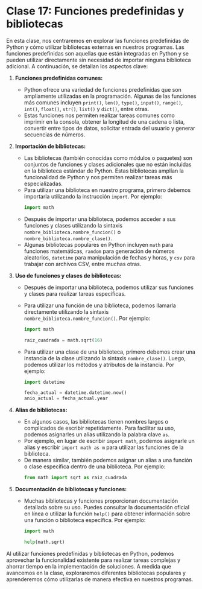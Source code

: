 # Clase 17: Funciones predefinidas y bibliotecas

En esta clase, nos centraremos en explorar las funciones predefinidas de Python y cómo utilizar bibliotecas externas en nuestros programas. Las funciones predefinidas son aquellas que están integradas en Python y se pueden utilizar directamente sin necesidad de importar ninguna biblioteca adicional. A continuación, se detallan los aspectos clave:

1. **Funciones predefinidas comunes:**

   - Python ofrece una variedad de funciones predefinidas que son ampliamente utilizadas en la programación. Algunas de las funciones más comunes incluyen `print()`, `len()`, `type()`, `input()`, `range()`, `int()`, `float()`, `str()`, `list()` y `dict()`, entre otras.
   - Estas funciones nos permiten realizar tareas comunes como imprimir en la consola, obtener la longitud de una cadena o lista, convertir entre tipos de datos, solicitar entrada del usuario y generar secuencias de números.

2. **Importación de bibliotecas:**

   - Las bibliotecas (también conocidas como módulos o paquetes) son conjuntos de funciones y clases adicionales que no están incluidas en la biblioteca estándar de Python. Estas bibliotecas amplían la funcionalidad de Python y nos permiten realizar tareas más especializadas.
   - Para utilizar una biblioteca en nuestro programa, primero debemos importarla utilizando la instrucción `import`. Por ejemplo:
     ```python
     import math
     ```
   - Después de importar una biblioteca, podemos acceder a sus funciones y clases utilizando la sintaxis `nombre_biblioteca.nombre_funcion()` o `nombre_biblioteca.nombre_clase()`.
   - Algunas bibliotecas populares en Python incluyen `math` para funciones matemáticas, `random` para generación de números aleatorios, `datetime` para manipulación de fechas y horas, y `csv` para trabajar con archivos CSV, entre muchas otras.

3. **Uso de funciones y clases de bibliotecas:**

   - Después de importar una biblioteca, podemos utilizar sus funciones y clases para realizar tareas específicas.
   - Para utilizar una función de una biblioteca, podemos llamarla directamente utilizando la sintaxis `nombre_biblioteca.nombre_funcion()`. Por ejemplo:

     ```python
     import math

     raiz_cuadrada = math.sqrt(16)
     ```

   - Para utilizar una clase de una biblioteca, primero debemos crear una instancia de la clase utilizando la sintaxis `nombre_clase()`. Luego, podemos utilizar los métodos y atributos de la instancia. Por ejemplo:

     ```python
     import datetime

     fecha_actual = datetime.datetime.now()
     anio_actual = fecha_actual.year
     ```

4. **Alias de bibliotecas:**

   - En algunos casos, las bibliotecas tienen nombres largos o complicados de escribir repetidamente. Para facilitar su uso, podemos asignarles un alias utilizando la palabra clave `as`.
   - Por ejemplo, en lugar de escribir `import math`, podemos asignarle un alias y escribir `import math as m` para utilizar las funciones de la biblioteca.
   - De manera similar, también podemos asignar un alias a una función o clase específica dentro de una biblioteca. Por ejemplo:
     ```python
     from math import sqrt as raiz_cuadrada
     ```

5. **Documentación de bibliotecas y funciones:**

   - Muchas bibliotecas y funciones proporcionan documentación detallada sobre su uso. Puedes consultar la documentación oficial en línea o utilizar la función `help()` para obtener información sobre una función o biblioteca específica. Por ejemplo:

     ```python
     import math

     help(math.sqrt)
     ```

Al utilizar funciones predefinidas y bibliotecas en Python, podemos aprovechar la funcionalidad existente para realizar tareas complejas y ahorrar tiempo en la implementación de soluciones. A medida que avancemos en la clase, exploraremos diferentes bibliotecas populares y aprenderemos cómo utilizarlas de manera efectiva en nuestros programas.
